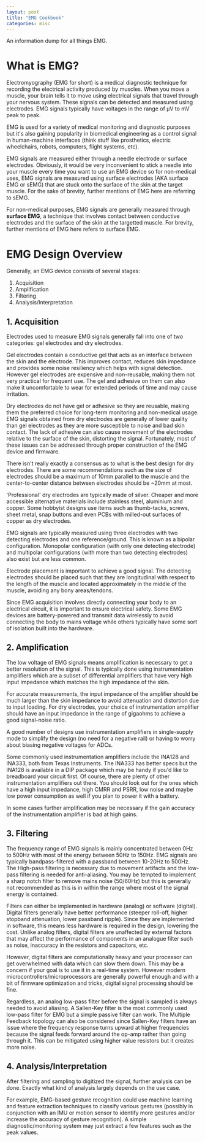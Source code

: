 ```yaml
---
layout: post
title: "EMG Cookbook"
categories: misc
---
```


An information dump for all things EMG. 

# What is EMG?
Electromyography (EMG for short) is a medical diagnostic technique for recording the electrical activity produced by muscles. When you move a muscle, your brain tells it to move using electrical signals that travel through your nervous system. These signals can be detected and measured using electrodes. EMG signals typically have voltages in the range of μV to mV peak to peak.

EMG is used for a variety of medical monitoring and diagnostic purposes but it's also gaining popularity in biomedical engineering as a control signal in human-machine interfaces (think stuff like prosthetics, electric wheelchairs, robots, computers, flight systems, etc). 

EMG signals are measured either through a needle electrode or surface electrodes. Obviously, it would be very inconvenient to stick a needle into your muscle every time you want to use an EMG device so for non-medical uses, EMG signals are measured using surface electrodes (AKA surface EMG or sEMG) that are stuck onto the surface of the skin at the target muscle. For the sake of brevity, further mentions of EMG here are referring to sEMG. 

For non-medical purposes, EMG signals are generally measured through **surface EMG**, a technique that involves contact between conductive electrodes and the surface of the skin at the targetted muscle. For brevity, further mentions of EMG here refers to surface EMG. 

# EMG Design Overview
Generally, an EMG device consists of several stages: 
1. Acquisition
2. Amplification
3. Filtering
4. Analysis/Interpretation

## 1. Acquisition
Electrodes used to measure EMG signals generally fall into one of two categories: gel electrodes and dry electrodes. 

Gel electrodes contain a conductive gel that acts as an interface between the skin and the electrode. This improves contact, reduces skin impedance and provides some noise resiliency which helps with signal detection. However gel electrodes are expensive and non-reusable, making them not very practical for frequent use. The gel and adhesive on them can also make it uncomfortable to wear for extended periods of time and may cause irritation. 

Dry electrodes do not have gel or adhesive so they are reusable, making them the preferred choice for long-term monitoring and non-medical usage. EMG signals obtained from dry electrodes are generally of lower quality than gel electrodes as they are more susceptible to noise and bad skin contact. The lack of adhesive can also cause movement of the electrodes relative to the surface of the skin, distorting the signal. Fortunately, most of these issues can be addressed through proper construction of the EMG device and firmware. 

There isn't really exactly a consensus as to what is the best design for dry electrodes. There are some recommendations such as the size of electrodes should be a maximum of 10mm parallel to the muscle and the center-to-center distance between electrodes should be ~20mm at most. 

'Professional' dry electrodes are typically made of silver. Cheaper and more accessible alternative materials include stainless steel, aluminium and copper. Some hobbyist designs use items such as thumb-tacks, screws, sheet metal, snap buttons and even PCBs with milled-out surfaces of copper as dry electrodes. 

EMG signals are typically measured using three electrodes with two detecting electrodes and one reference/ground. This is known as a bipolar configuration. Monopolar configuration (with only one detecting electrode) and multipolar configurations (with more than two detecting electrodes) also exist but are less common. 

Electrode placement is important to achieve a good signal. The detecting electrodes should be placed such that they are longitudinal with respect to the length of the muscle and located approximately in the middle of the muscle, avoiding any bony areas/tendons. 

Since EMG acquisition involves directly connecting your body to an electrical circuit, it is important to ensure electrical safety. Some EMG devices are battery-powered and transmit data wirelessly to avoid connecting the body to mains voltage while others typically have some sort of isolation built into the hardware.

## 2. Amplification
The low voltage of EMG signals means amplification is necessary to get a better resolution of the signal. This is typically done using instrumentation amplifiers which are a subset of differential amplifiers that have very high input impedance which matches the high impedance of the skin. 

For accurate measurements, the input impedance of the amplifier should be much larger than the skin impedance to avoid attenuation and distortion due to input loading. For dry electrodes, your choice of instrumentation amplifier should have an input impedance in the range of gigaohms to achieve a good signal-noise ratio. 

A good number of designs use instrumentation amplifiers in single-supply mode to simplify the design (no need for a negative rail) or having to worry about biasing negative voltages for ADCs. 

Some commonly used instrumentation amplifiers include the INA128 and INA333, both from Texas Instruments. The INA333 has better specs but the INA128 is available in a DIP package which may be handy if you'd like to breadboard your circuit first. Of course, there are plenty of other instrumentation amplifiers out there. You should look out for the ones which have a high input impedance, high CMRR and PSRR, low noise and maybe low power consumption as well if you plan to power it with a battery. 

In some cases further amplification may be necessary if the gain accuracy of the instrumentation amplifier is bad at high gains. 

## 3. Filtering
The frequency range of EMG signals is mainly concentrated between 0Hz to 500Hz with most of the energy between 50Hz to 150Hz. EMG signals are typically bandpass-filtered with a passband between 10-20Hz to 500Hz. The High-pass filtering is necessary due to movement artifacts and the low-pass filtering is needed for anti-aliasing. You may be tempted to implement a sharp notch filter to remove mains noise (50/60Hz) but this is generally not recommended as this is in within the range where most of the signal energy is contained. 

Filters can either be implemented in hardware (analog) or software (digital). Digital filters generally have better performance (steeper roll-off, higher stopband attenuation, lower passband ripple). Since they are implemented in software, this means less hardware is required in the design, lowering the cost. Unlike analog filters, digital filters are unaffected by external factors that may affect the performance of components in an analogue filter such as noise, inaccuracy in the resistors and capacitors, etc. 

However, digital filters are computationally heavy and your processor can get overwhelmed with data which can slow them down. This may be a concern if your goal is to use it in a real-time system. However modern microcontrollers/microprocessors are generally powerful enough and with a bit of firmware optimization and tricks, digital signal processing should be fine. 

Regardless, an analog low-pass filter before the signal is sampled is always needed to avoid aliasing. A Sallen-Key filter is the most commonly used low-pass filter for EMG but a simple passive filter can work. The Multiple Feedback topology can also be considered since Sallen-Key filters have an issue where the frequency response turns upward at higher frequencies because the signal feeds forward around the op-amp rather than going through it. This can be mitigated using higher value resistors but it creates more noise.


## 4. Analysis/Interpretation
After filtering and sampling to digitized the signal, further analysis can be done. Exactly what kind of analysis largely depends on the use case.  

For example, EMG-based gesture recognition could use machine learning and feature extraction techniques to classify various gestures (possibly in conjunction with an IMU or motion sensor to identify more gestures and/or increase the accuracy of gesture recognition). A simple diagnostic/monitoring system may just extract a few features such as the peak values. 